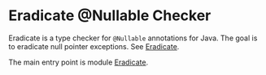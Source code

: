 # Eradicate @Nullable Checker

Eradicate is a type checker for `@Nullable` annotations for Java. The goal is to eradicate null pointer exceptions. See [Eradicate](http://fbinfer.com/docs/eradicate.html).

The main entry point is module [Eradicate](eradicate.mli).
